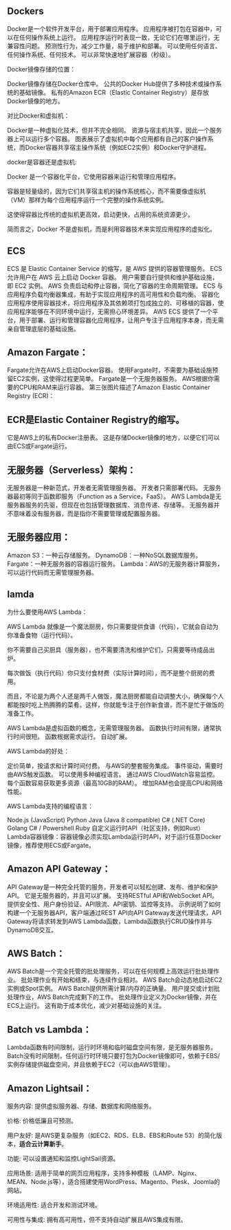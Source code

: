 ## Dockers

Docker是一个软件开发平台，用于部署应用程序。
应用程序被打包在容器中，可以在任何操作系统上运行。
应用程序运行时表现一致，无论它们在哪里运行，无兼容性问题。
预测性行为，减少工作量，易于维护和部署。
可以使用任何语言、任何操作系统、任何技术。
可以非常快速地扩展容器（秒级）。

Docker镜像存储的位置：

Docker镜像存储在Docker仓库中。
公共的Docker Hub提供了多种技术或操作系统的基础镜像。
私有的Amazon ECR（Elastic Container Registry）是存放Docker镜像的地方。

对比Docker和虚拟机：

Docker是一种虚拟化技术，但并不完全相同。
资源与宿主机共享，因此一个服务器上可以运行多个容器。
图表展示了虚拟机中每个应用都有自己的客户操作系统，而Docker容器共享宿主操作系统（例如EC2实例）和Docker守护进程。

docker是容器还是虚拟机:

Docker 是一个容器化平台，它使用容器来运行和管理应用程序。

容器是轻量级的，因为它们共享宿主机的操作系统核心，而不需要像虚拟机（VM）那样为每个应用程序运行一个完整的操作系统实例。

这使得容器比传统的虚拟机更高效，启动更快，占用的系统资源更少。

简而言之，Docker 不是虚拟机，而是利用容器技术来实现应用程序的虚拟化。

## ECS

ECS 是 Elastic Container Service 的缩写，是 AWS 提供的容器管理服务。
ECS 允许用户在 AWS 云上启动 Docker 容器。
用户需要自行提供和维护基础设施，即 EC2 实例。
AWS 负责启动和停止容器，简化了容器的生命周期管理。
ECS 与应用程序负载均衡器集成，有助于实现应用程序的高可用性和负载均衡。
容器化应用程序使用容器技术，将应用程序及其依赖项打包成独立的、可移植的容器，使应用程序能够在不同环境中运行，无需担心环境差异。
AWS ECS 提供了一个平台，用于部署、运行和管理容器化应用程序，让用户专注于应用程序本身，而无需亲自管理底层的基础设施。

## Amazon Fargate：

Fargate允许在AWS上启动Docker容器。
使用Fargate时，不需要为基础设施预留EC2实例，这使得过程更简单。
Fargate是一个无服务器服务。
AWS根据你需要的CPU和RAM来运行容器。
第三张图片描述了Amazon Elastic Container Registry (ECR)：

## ECR是Elastic Container Registry的缩写。
它是AWS上的私有Docker注册表。
这是存储Docker镜像的地方，以便它们可以由ECS或Fargate运行。

## 无服务器（Serverless）架构：

无服务器是一种新范式，开发者无需管理服务器。
开发者只需部署代码。
无服务器最初等同于函数即服务（Function as a Service，FaaS）。
AWS Lambda是无服务器服务的先驱，但现在也包括管理数据库、消息传递、存储等。
无服务器并不意味着没有服务器，而是指你不需要管理或配置服务器。

## 无服务器应用：

Amazon S3：一种云存储服务。
DynamoDB：一种NoSQL数据库服务。
Fargate：一种无服务器的容器运行服务。
Lambda：AWS的无服务器计算服务，可以运行代码而无需管理服务器。

## lamda
为什么要使用AWS Lambda：


AWS Lambda 就像是一个魔法厨房，你只需要提供食谱（代码），它就会自动为你准备食物（运行代码）。

你不需要自己买厨具（服务器），也不需要清洗和维护它们，只需要等待成品出炉。

每次做饭（执行代码）你只支付食材费（实际计算时间），而不是整个厨房的费用。

而且，不论是为两个人还是两千人做饭，魔法厨房都能自动调整大小，确保每个人都能按时吃上热腾腾的菜肴。这样，你就能专注于创作新食谱，而不是忙于做饭的准备工作。

AWS Lambda是虚拟函数的概念，无需管理服务器。
函数执行时间有限，通常执行时间很短。
函数根据需求运行。
自动扩展。

AWS Lambda的好处：

定价简单，按请求和计算时间付费。
与AWS的整套服务集成。
事件驱动，需要时由AWS触发函数。
可以使用多种编程语言。
通过AWS CloudWatch容易监控。
每个函数容易获取更多资源（最高10GB的RAM）。
增加RAM也会提高CPU和网络性能。

AWS Lambda支持的编程语言：

Node.js (JavaScript)
Python
Java (Java 8 compatible)
C# (.NET Core)
Golang
C# / Powershell
Ruby
自定义运行时API（社区支持，例如Rust）
Lambda容器镜像：容器镜像必须实现Lambda运行时API，对于运行任意Docker镜像，推荐使用ECS或Fargate。

## Amazon API Gateway：

API Gateway是一种完全托管的服务，开发者可以轻松创建、发布、维护和保护API。
它是无服务器的，并且可以扩展。
支持RESTful API和WebSocket API。
提供安全性、用户身份验证、API限流、API密钥、监控等支持。
示例说明了如何构建一个无服务器API，客户端通过REST API向API Gateway发送代理请求，API Gateway将请求转发到AWS Lambda函数，Lambda函数执行CRUD操作并与DynamoDB交互。


## AWS Batch：

AWS Batch是一个完全托管的批处理服务，可以在任何规模上高效运行批处理作业。
批处理作业有开始和结束，与连续作业相对。
AWS Batch会动态地启动EC2实例或Spot实例。
AWS Batch提供所需计算/内存的正确量。
用户提交或计划批处理作业，AWS Batch完成剩下的工作。
批处理作业定义为Docker镜像，并在ECS上运行。
这有助于成本优化，减少对基础设施的关注。

## Batch vs Lambda：

Lambda函数有时间限制，运行时环境和临时磁盘空间有限，是无服务器服务。
Batch没有时间限制，任何运行时环境只要打包为Docker镜像即可，依赖于EBS/实例存储提供磁盘空间，并且依赖于EC2（可以由AWS管理）。

## Amazon Lightsail：

服务内容: 提供虚拟服务器、存储、数据库和网络服务。

价格: 价格低廉且可预测。

用户友好: 是AWS更复杂服务（如EC2、RDS、ELB、EBS和Route 53）的简化版本，**适合云计算新手**。

功能: 可以设置通知和监控LightSail资源。

应用场景: 适用于简单的网页应用程序，支持多种模板（LAMP、Nginx、MEAN、Node.js等），适合搭建使用WordPress、Magento、Plesk、Joomla的网站。

环境适用性: 适合开发和测试环境。

可用性与集成: 拥有高可用性，但不支持自动扩展且AWS集成有限。

